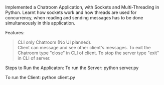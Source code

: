 Implemented a Chatroom Application, with Sockets and Multi-Threading in Python.
Learnt how sockets work and how threads are used for concurrency, when reading and sending messages has to be done simultaneously in this application.

Features:
> CLI only Chatroom (No UI planned).<br>
> Client can message and see other client's messages.
> To exit the Chatroom type "close" in CLI of client.
> To stop the server type "exit" in CLI of server.

Steps to Run the Applicaton:
  To run the Server:
    python server.py

  To run the Client:
  python client.py
